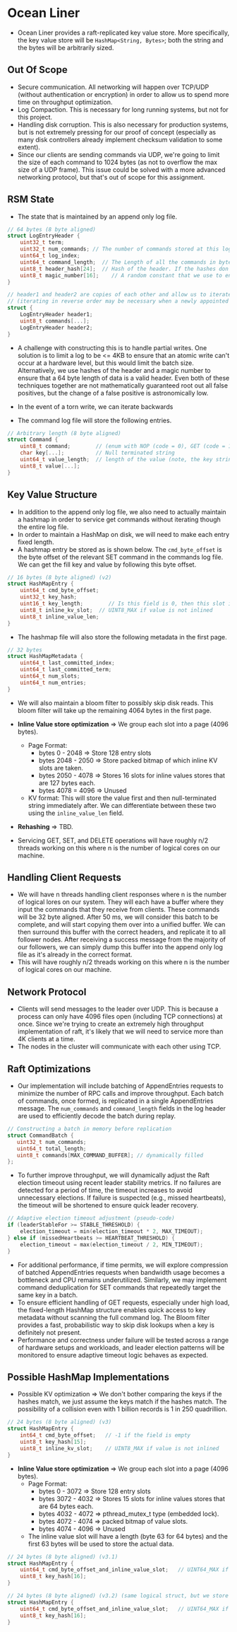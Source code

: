# Ocean Liner
- Ocean Liner provides a raft-replicated key value store. More specifically, the key value store will be `HashMap<String, Bytes>`; both the string and the bytes will be arbitrarily sized.  

## Out Of Scope
- Secure communication. All networking will happen over TCP/UDP (without authentication or encryption) in order to allow us to spend more time on throughput optimization. 
- Log Compaction. This is necessary for long running systems, but not for this project. 
- Handling disk corruption. This is also necessary for production systems, but is not extremely pressing for our proof of concept (especially as many disk controllers already implement checksum validation to some extent). 
- Since our clients are sending commands via UDP, we're going to limit the size of each command to 1024 bytes (as not to overflow the max size of a UDP frame). This issue could be solved with a more advanced networking protocol, but that's out of scope for this assignment. 

## RSM State
- The state that is maintained by an append only log file. 
```c
// 64 bytes (8 byte aligned)
struct LogEntryHeader {
    uint32_t term;
    uint32_t num_commands; // The number of commands stored at this log index (this allows us to batch appendEntries calls)
    uint64_t log_index;
    uint64_t command_length;  // The Length of all the commands in bytes. 
    uint8_t header_hash[24];  // Hash of the header. If the hashes don't line up, then we assume it was because of a partial write. 
    uint8_t magic_number[16];    // A random constant that we use to ensure that the 64 byte chunk in question is a header.
}

// header1 and header2 are copies of each other and allow us to iterate over our log file in forward or reverse order. 
// (iterating in reverse order may be necessary when a newly appointed leader overwrites uncommitted entries)
struct {
    LogEntryHeader header1;
    uint8_t commands[...];
    LogEntryHeader header2;
}
```
- A challenge with constructing this is to handle partial writes. One solution is to limit a log to be <= 4KB to ensure that an atomic write can't occur at a hardware level, but this would limit the batch size. Alternatively, we use hashes of the header and a magic number to ensure that a 64 byte length of data is a valid header. Even both of these techniques together are not mathematically guaranteed root out all false positives, but the change of a false positive is astronomically low. 
- In the event of a torn write, we can iterate backwards 


- The command log file will store the following entries. 
```c
// Arbitrary length (8 byte aligned)
struct Command {
    uint8_t command;        // (enum with NOP (code = 0), GET (code = 1), SET (code = 2), DELETE (code = 3)) (GET is only included as a formality as it doesn't change state)
    char key[...];          // Null terminated string
    uint64_t value_length;  // length of the value (note, the key string needs to be padded so that this field can be 8 byte aligned).
    uint8_t value[...];
}
```

## Key Value Structure
- In addition to the append only log file, we also need to actually maintain a hashmap in order to service get commands without iterating though the entire log file.
- In order to maintain a HashMap on disk, we will need to make each entry fixed length. 
- A hashmap entry be stored as is shown below. The `cmd_byte_offset` is the byte offset of the relevant SET command in the commands log file. We can get the fill key and value by following this byte offset.
```c
// 16 bytes (8 byte aligned) (v2)
struct HashMapEntry {
    uint64_t cmd_byte_offset;
    uint32_t key_hash;
    uint16_t key_length;        // Is this field is 0, then this slot is empty
    uint8_t inline_kv_slot;  // UINT8_MAX if value is not inlined
    uint8_t inline_value_len;
}
```
- The hashmap file will also store the following metadata in the first page. 
```c
// 32 bytes
struct HashMapMetadata {
    uint64_t last_committed_index;
    uint64_t last_committed_term;
    uint64_t num_slots;
    uint64_t num_entries;
}
```

- We will also maintain a bloom filter to possibly skip disk reads. This bloom filter will take up the remaining 4064 bytes in the first page. 

- **Inline Value store optimization** => We group each slot into a page (4096 bytes).
    - Page Format:
        - bytes 0 - 2048 => Store 128 entry slots
        - bytes 2048 - 2050 => Store packed bitmap of which inline KV slots are taken. 
        - bytes 2050 - 4078 => Stores 16 slots for inline values stores that are 127 bytes each. 
        - bytes 4078 = 4096 => Unused
    - KV format: This will store the value first and then null-terminated string immediately after. We can differentiate between these two using the `inline_value_len` field. 

- **Rehashing** => TBD. 
- Servicing GET, SET, and DELETE operations will have roughly n/2 threads working on this where n is the number of logical cores on our machine. 


## Handling Client Requests
- We will have n threads handling client responses where n is the number of logical lores on our system. They will each have a buffer where they input the commands that they receive from clients. These commands will be 32 byte aligned. After 50 ms, we will consider this batch to be complete, and will start copying them over into a unified buffer. We can then surround this buffer with the correct headers, and replicate it to all follower nodes. After receiving a success message from the majority of our followers, we can simply dump this buffer into the append only log file as it's already in the correct format. 
- This will have roughly n/2 threads working on this where n is the number of logical cores on our machine.  

## Network Protocol
- Clients will send messages to the leader over UDP. This is because a process can only have 4096 files open (including TCP connections) at once. Since we're trying to create an extremely high throughput implementation of raft, it's likely that we will need to service more than 4K clients at a time. 
- The nodes in the cluster will communicate with each other using TCP. 

## Raft Optimizations
- Our implementation will include batching of AppendEntries requests to minimize the number of RPC calls and improve throughput.  Each batch of commands, once formed, is replicated in a single AppendEntries message. The `num_commands` and `command_length` fields in the log header are used to efficiently decode the batch during replay.

 ```c
 // Constructing a batch in memory before replication
struct CommandBatch {
    uint32_t num_commands;
    uint64_t total_length;
    uint8_t commands[MAX_COMMAND_BUFFER]; // dynamically filled
};
 ```
- To further improve throughput, we will dynamically adjust the Raft election timeout using recent leader stability metrics. If no failures are detected for a period of time, the timeout increases to avoid unnecessary elections. If failure is suspected (e.g., missed heartbeats), the timeout will be shortened to ensure quick leader recovery.

```c
// Adaptive election timeout adjustment (pseudo-code)
if (leaderStableFor >= STABLE_THRESHOLD) {
    election_timeout = min(election_timeout * 2, MAX_TIMEOUT);
} else if (missedHeartbeats >= HEARTBEAT_THRESHOLD) {
    election_timeout = max(election_timeout / 2, MIN_TIMEOUT);
}
```
- For additional performance, if time permits, we will explore compression of batched AppendEntries requests when bandwidth usage becomes a bottleneck and CPU remains underutilized. Similarly, we may implement command deduplication for SET commands that repeatedly target the same key in a batch.
- To ensure efficient handling of GET requests, especially under high load, the fixed-length HashMap structure enables quick access to key metadata without scanning the full command log. The Bloom filter provides a fast, probabilistic way to skip disk lookups when a key is definitely not present.
- Performance and correctness under failure will be tested across a range of hardware setups and workloads, and leader election patterns will be monitored to ensure adaptive timeout logic behaves as expected.


## Possible HashMap Implementations
- Possible KV optimization => We don't bother comparing the keys if the hashes match, we just assume the keys match if the hashes match. The possibility of a collision even with 1 billion records is 1 in 250 quadrillion. 
```c
// 24 bytes (8 byte aligned) (v3)
struct HashMapEntry {
    int64_t cmd_byte_offset;   // -1 if the field is empty
    uint8_t key_hash[15];
    uint8_t inline_kv_slot;    // UINT8_MAX if value is not inlined
}
```
- **Inline Value store optimization** => We group each slot into a page (4096 bytes).
    - Page Format:
        - bytes 0 - 3072 => Store 128 entry slots
        - bytes 3072 - 4032 => Stores 15 slots for inline values stores that are 64 bytes each.
        - bytes 4032 - 4072 => pthread_mutex_t type (embedded lock).
        - bytes 4072 - 4074 => packed bitmap of value slots. 
        - bytes 4074 - 4096 => Unused
    - The inline value slot will have a length (byte 63 for 64 bytes) and the first 63 bytes will be used to store the actual data. 


```c
// 24 bytes (8 byte aligned) (v3.1)
struct HashMapEntry {
    uint64_t cmd_byte_offset_and_inline_value_slot;   // UINT64_MAX if the field is empty (upper 56 bits is the cmd_byte_offset while the lower 8 bits is the inline_value_slot)
    uint8_t key_hash[16];
}
```

```c
// 24 bytes (8 byte aligned) (v3.2) (same logical struct, but we store these in a SoA format in the first 3072 bytes of the page)
struct HashMapEntry {
    uint64_t cmd_byte_offset_and_inline_value_slot;   // UINT64_MAX if the field is empty (upper 56 bits is the cmd_byte_offset while the lower 8 bits is the inline_value_slot)
    uint8_t key_hash[16];
}
```